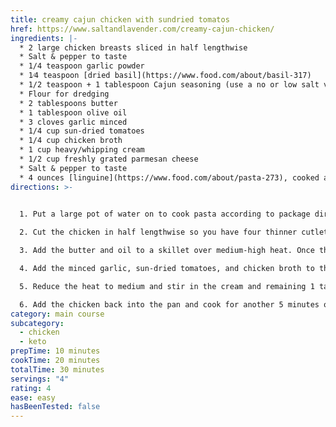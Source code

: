 ```yaml
---
title: creamy cajun chicken with sundried tomatos
href: https://www.saltandlavender.com/creamy-cajun-chicken/
ingredients: |-
  * 2 large chicken breasts sliced in half lengthwise
  * Salt & pepper to taste
  * 1/4 teaspoon garlic powder
  * 1⁄4 teaspoon [dried basil](https://www.food.com/about/basil-317)
  * 1/2 teaspoon + 1 tablespoon Cajun seasoning (use a no or low salt variety)
  * Flour for dredging
  * 2 tablespoons butter
  * 1 tablespoon olive oil
  * 3 cloves garlic minced
  * 1/4 cup sun-dried tomatoes
  * 1/4 cup chicken broth
  * 1 cup heavy/whipping cream
  * 1/2 cup freshly grated parmesan cheese
  * Salt & pepper to taste
  * 4 ounces [linguine](https://www.food.com/about/pasta-273), cooked al dente
directions: >-
  

  1. P﻿ut a large pot of water on to cook pasta according to package directions.

  2. Cut the chicken in half lengthwise so you have four thinner cutlets. Sprinkle them with salt & pepper, garlic powder, basil and 1/2 teaspoon of the Cajun seasoning. Coat them in flour.

  3. Add the butter and oil to a skillet over medium-high heat. Once the pan is hot, add the chicken. Cook it for 4-5 min/side or until it's nice and golden. Take the chicken out of the pan and set it aside.

  4. Add the minced garlic, sun-dried tomatoes, and chicken broth to the pan. Let it bubble for about 30 seconds or so.

  5. Reduce the heat to medium and stir in the cream and remaining 1 tablespoon of Cajun seasoning.

  6. Add the chicken back into the pan and cook for another 5 minutes or so, until the sauce is thickened a bit and the chicken is cooked through. Sprinkle the parmesan cheese over top (or stir it into the sauce). Season with salt & pepper as needed and serve immediately.
category: main course
subcategory:
  - chicken
  - keto
prepTime: 10 minutes
cookTime: 20 minutes
totalTime: 30 minutes
servings: "4"
rating: 4
ease: easy
hasBeenTested: false
---
```

